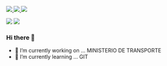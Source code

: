 <p align="left">
  <a href="https://twitter.com/zeroSteiner">
    <img src="https://img.shields.io/twitter/follow/zeroSteiner?style=for-the-badge&label=%40zeroSteiner&logo=twitter&logoColor=white&labelColor=585858&color=c02000">
  </a>

  <a href="https://www.linkedin.com/in/spencer-mcintyre-b48987194/">
    <img src="https://img.shields.io/badge/-spencer-blue?style=for-the-badge&logo=Linkedin&logoColor=white&labelColor=585858&color=c02000">
  </a>

  <a href="https://keybase.io/zeroSteiner">
    <img src="https://img.shields.io/keybase/pgp/zeroSteiner?style=for-the-badge&logoColor=white&labelColor=585858&color=c02000">
  </a>

</p>

<img src="https://github-readme-stats.vercel.app/api?username=zeroSteiner&show_icons=true&theme=dark&title_color=d0d0d0&icon_color=d81000&text_color=e0e0e0&bg_color=383838">

<a href="https://github.com/rapid7/metasploit-framework/search?q=Spencer+McIntyre">
  <img src="https://img.shields.io/endpoint?style=for-the-badge&url=https%3A%2F%2Feathfdjqlf.execute-api.us-east-2.amazonaws.com%2Ftest%2Fv1%2Fmodules%3Fauthor%3DSpencer%2520McIntyre%26type%3D%2Dpayload&color=c02000">
</a>






### Hi there 👋


- 🔭 I’m currently working on ... MINISTERIO DE TRANSPORTE
- 🌱 I’m currently learning ... GIT


<!--
**PequeLulu/PequeLulu** is a ✨ _special_ ✨ repository because its `README.md` (this file) appears on your GitHub profile.

Here are some ideas to get you started:

- 🔭 I’m currently working on ...
- 🌱 I’m currently learning ...
- 👯 I’m looking to collaborate on ...
- 🤔 I’m looking for help with ...
- 💬 Ask me about ...
- 📫 How to reach me: ...
- 😄 Pronouns: ...
- ⚡ Fun fact: ...
-->
